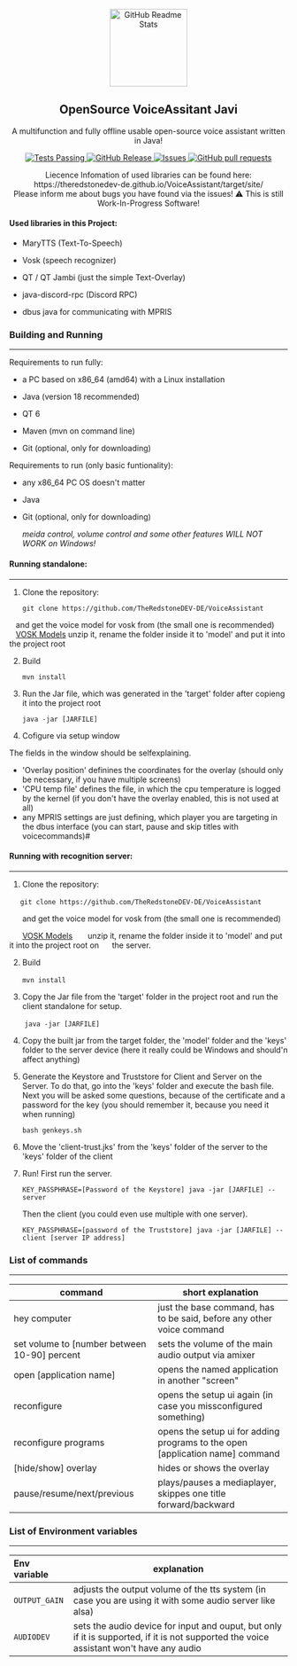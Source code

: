 

<p align="center">
 <img width="140px" src="https://github.com/TheRedstoneDEV-DE/VoiceAssistant/blob/main/javi-low-resolution-logo-color-on-transparent-background.png" align="center" alt="GitHub Readme Stats" />
 <h2 align="center">OpenSource VoiceAssitant Javi</h2>
 <p align="center">A multifunction and fully offline usable open-source voice assistant written in Java!</p>
</p>
  <p align="center">
    <a href="https://github.com/theredstonedev-de/voiceassistant/actions">
      <img alt="Tests Passing" src="https://github.com/anuraghazra/github-readme-stats/workflows/Test/badge.svg" />
    </a>
    <a href="https://github.com/TheRedstoneDEV-DE/VoiceAssistant/releases">
      <img alt="GitHub Release" src="https://img.shields.io/github/release/theredstonedev-de/voiceassistant" />
    </a>
    <a href="https://github.com/TheRedstoneDEV-DE/VoiceAssistant/issues">
      <img alt="Issues" src="https://img.shields.io/github/issues/theredstonedev-de/voiceassistant?color=0088ff" />
    </a>
    <a href="https://github.com/TheRedstoneDEV-DE/VoiceAssistant/pulls">
      <img alt="GitHub pull requests" src="https://img.shields.io/github/issues-pr/theredstonedev-de/voiceassistant?color=0088ff" />
    </a>
    <br />
  </p>

<p align="center">
 Liecence Infomation of used libraries can be found here: https://theredstonedev-de.github.io/VoiceAssistant/target/site/
 <br>
 Please inform me about bugs you have found via the issues!
⚠️ This is still Work-In-Progress Software!
</p>



#### Used libraries in this Project:

- MaryTTS (Text-To-Speech)

- Vosk (speech recognizer)

- QT / QT Jambi (just the simple Text-Overlay)

- java-discord-rpc (Discord RPC)

- dbus java for communicating with MPRIS

### Building and Running

---

Requirements to run fully:

- a PC based on x86_64 (amd64) with a Linux installation

- Java (version 18 recommended)

- QT 6

- Maven (mvn on command line)

- Git (optional, only for downloading)

Requirements to run (only basic funtionality):

- any x86_64 PC OS doesn't matter

- Java

- Git (optional, only for downloading)
  
  *meida control, volume control and some other features WILL NOT WORK on Windows!*

#### Running standalone:

 ---

1. Clone the repository:

   `git clone https://github.com/TheRedstoneDEV-DE/VoiceAssistant` 

   and get the voice model for vosk from (the small one is recommended)
   [VOSK Models](https://alphacephei.com/vosk/models)
   unzip it, rename the folder inside it to 'model' and put it into the project root

2. Build

   `mvn install`

3. Run the Jar file, which was generated in the 'target' folder after copieng it into the project root

   `java -jar [JARFILE]`

4. Cofigure via setup window

The fields in the window should be selfexplaining.

- 'Overlay position' definines the coordinates for the overlay (should only be necessary, if you have multiple screens)
- 'CPU temp file' defines the file, in which the cpu temperature is logged by the kernel (if you don't have the overlay enabled, this is not used at all)
- any MPRIS settings are just defining, which player you are targeting in the dbus interface (you can start, pause and skip titles with voicecommands)#

#### Running with recognition server:

---

1. Clone the repository:

     `git clone https://github.com/TheRedstoneDEV-DE/VoiceAssistant`

      and get the voice model for vosk from (the small one is recommended)

      [VOSK Models](https://alphacephei.com/vosk/models)
      unzip it, rename the folder inside it to 'model' and put it into the project root on          the server.

2. Build

      `mvn install`

3. Copy the Jar file from the 'target' folder in the project root and run the client standalone for setup.

       `java -jar [JARFILE]`

4. Copy the built jar from the target folder, the 'model' folder and the 'keys' folder to the server device (here it really could be Windows and should'n affect anything)

5. Generate the Keystore and Truststore for Client and Server on the Server.
   To do that, go into the 'keys' folder and execute the bash file. Next you will be asked some questions, because of the certificate and a password for the key (you should remember it, because you need it when running)
   
   `bash genkeys.sh`

6. Move the 'client-trust.jks' from the 'keys' folder of the server to the 'keys' folder of the client

7. Run!
   First run the server.
   
   `KEY_PASSPHRASE=[Password of the Keystore] java -jar [JARFILE] --server`
   
   Then the client (you could even use multiple with one server).
   
   `KEY_PASSPHRASE=[password of the Truststore] java -jar [JARFILE] --client [server IP address]` 

### List of commands

---

| command                                      | short explanation                                                             |
| -------------------------------------------- | ----------------------------------------------------------------------------- |
| hey computer                                 | just the base command, has to be said, before any other voice command         |
| set volume to [number between 10-90] percent | sets the volume of the main audio output via amixer                           |
| open [application name]                      | opens the named application in another "screen"                               |
| reconfigure                                  | opens the setup ui again (in case you missconfigured something)               |
| reconfigure programs                         | opens the setup ui for adding programs to the open [application name] command |
| [hide/show] overlay                          | hides or shows the overlay                                                    |
| pause/resume/next/previous                   | plays/pauses a mediaplayer, skippes one title forward/backward                |

### List of Environment variables

---

| Env variable  | explanation                                                                                                                             |
|:------------- | --------------------------------------------------------------------------------------------------------------------------------------- |
| `OUTPUT_GAIN` | adjusts the output volume of the tts system (in case you are using it with some audio server like alsa)                                 |
| `AUDIODEV`    | sets the audio device for input and ouput, but only if it is supported, if it is not supported the voice assistant won't have any audio |
